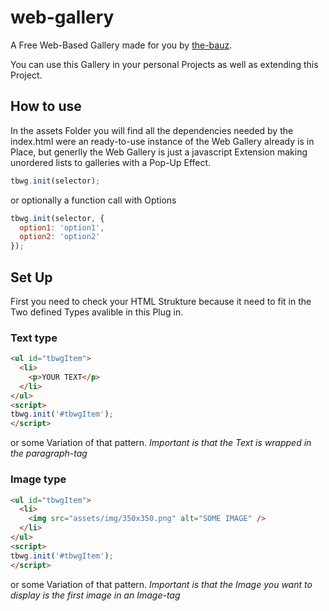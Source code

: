 # web-gallery
A Free Web-Based Gallery made for you by [the-bauz](http://the-bauz.com).


You can use this Gallery in your personal Projects as well as extending this Project.


## How to use
In the assets Folder you will find all the dependencies needed by the index.html were an ready-to-use instance of the Web Gallery already is in Place, but generlly the Web Gallery is just a javascript Extension making unordered lists to galleries with a Pop-Up Effect.  
```javascript
tbwg.init(selector);
```
or optionally a function call with Options
```javascript
tbwg.init(selector, {
  option1: 'option1',
  option2: 'option2'
});
```


## Set Up
First you need to check your HTML Strukture because it need to fit in the Two defined Types avalible in this Plug in.

### Text type
```html
<ul id="tbwgItem">
  <li>
    <p>YOUR TEXT</p>
  </li>
</ul>
<script>
tbwg.init('#tbwgItem');
</script>
```  
or some Variation of that pattern.
_Important is that the Text is wrapped in the paragraph-tag_


### Image type
```html
<ul id="tbwgItem">
  <li>
    <img src="assets/img/350x350.png" alt="SOME IMAGE" />
  </li>
</ul>
<script>
tbwg.init('#tbwgItem');
</script>
```  
or some Variation of that pattern.
_Important is that the Image you want to display is the first image in an Image-tag_
